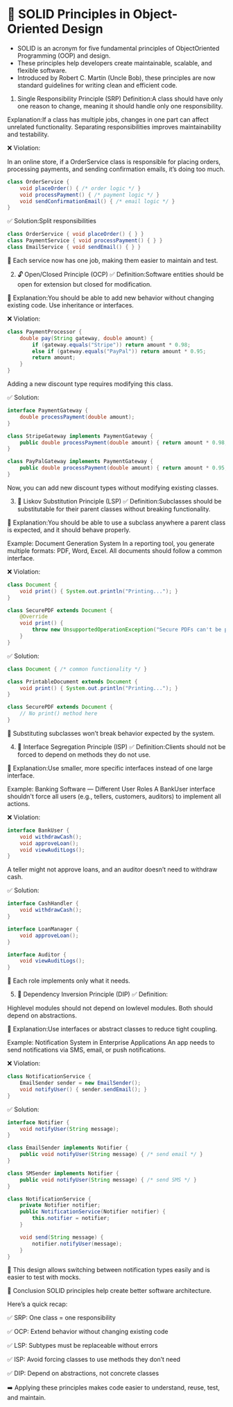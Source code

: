 # 🧱 SOLID Principles in Object-Oriented Design
- SOLID is an acronym for five fundamental principles of ObjectOriented Programming (OOP) and design.
- These principles help developers create maintainable, scalable, and flexible software.
-  Introduced by Robert C. Martin (Uncle Bob), these principles are now standard guidelines for writing clean and efficient code.

1. Single Responsibility Principle (SRP)
Definition:A class should have only one reason to change, meaning it should handle only one responsibility.

Explanation:If a class has multiple jobs, changes in one part can affect unrelated functionality. Separating responsibilities improves maintainability and testability.

❌ Violation:

In an online store, if a OrderService class is responsible for placing orders, processing payments, and sending confirmation emails, it’s doing too much.
```java
class OrderService {
    void placeOrder() { /* order logic */ }
    void processPayment() { /* payment logic */ }
    void sendConfirmationEmail() { /* email logic */ }
}
```
✅ Solution:Split responsibilities
```java
class OrderService { void placeOrder() { } }
class PaymentService { void processPayment() { } }
class EmailService { void sendEmail() { } }
```
🎯 Each service now has one job, making them easier to maintain and test.

2. 🔓 Open/Closed Principle (OCP)
✅ Definition:Software entities should be open for extension but closed for modification.

📝 Explanation:You should be able to add new behavior without changing existing code. Use inheritance or interfaces.

❌ Violation:
```java
class PaymentProcessor {
    double pay(String gateway, double amount) {
        if (gateway.equals("Stripe")) return amount * 0.98;
        else if (gateway.equals("PayPal")) return amount * 0.95;
        return amount;
    }
}
```
Adding a new discount type requires modifying this class.

✅ Solution:
```java
interface PaymentGateway {
    double processPayment(double amount);
}

class StripeGateway implements PaymentGateway {
    public double processPayment(double amount) { return amount * 0.98; }
}

class PayPalGateway implements PaymentGateway {
    public double processPayment(double amount) { return amount * 0.95; }
}
```
Now, you can add new discount types without modifying existing classes.

3. 🧬 Liskov Substitution Principle (LSP)
✅ Definition:Subclasses should be substitutable for their parent classes without breaking functionality.

📝 Explanation:You should be able to use a subclass anywhere a parent class is expected, and it should behave properly.

Example: Document Generation System
In a reporting tool, you generate multiple formats: PDF, Word, Excel. All documents should follow a common interface.

❌ Violation:
```java
class Document {
    void print() { System.out.println("Printing..."); }
}

class SecurePDF extends Document {
    @Override
    void print() {
        throw new UnsupportedOperationException("Secure PDFs can't be printed");
    }
}
```
✅ Solution:
```java
class Document { /* common functionality */ }

class PrintableDocument extends Document {
    void print() { System.out.println("Printing..."); }
}

class SecurePDF extends Document {
    // No print() method here
}
```
🎯 Substituting subclasses won’t break behavior expected by the system.

4. 🧩 Interface Segregation Principle (ISP)
✅ Definition:Clients should not be forced to depend on methods they do not use.

📝 Explanation:Use smaller, more specific interfaces instead of one large interface.

Example: Banking Software — Different User Roles
A BankUser interface shouldn't force all users (e.g., tellers, customers, auditors) to implement all actions.

❌ Violation:
```java
interface BankUser {
    void withdrawCash();
    void approveLoan();
    void viewAuditLogs();
}
```
A teller might not approve loans, and an auditor doesn’t need to withdraw cash.

✅ Solution:
```java
interface CashHandler {
    void withdrawCash();
}

interface LoanManager {
    void approveLoan();
}

interface Auditor {
    void viewAuditLogs();
}
```
🎯 Each role implements only what it needs.

5. 🔌 Dependency Inversion Principle (DIP)
✅ Definition:

Highlevel modules should not depend on lowlevel modules. Both should depend on abstractions.

📝 Explanation:Use interfaces or abstract classes to reduce tight coupling.

Example: Notification System in Enterprise Applications
An app needs to send notifications via SMS, email, or push notifications.

❌ Violation:
```java
class NotificationService {
    EmailSender sender = new EmailSender();
    void notifyUser() { sender.sendEmail(); }
}
```
✅ Solution:
```java
interface Notifier {
    void notifyUser(String message);
}

class EmailSender implements Notifier {
    public void notifyUser(String message) { /* send email */ }
}

class SMSender implements Notifier {
    public void notifyUser(String message) { /* send SMS */ }
}

class NotificationService {
    private Notifier notifier;
    public NotificationService(Notifier notifier) {
        this.notifier = notifier;
    }

    void send(String message) {
        notifier.notifyUser(message);
    }
}
```
🎯 This design allows switching between notification types easily and is easier to test with mocks.

🏁 Conclusion
SOLID principles help create better software architecture.

Here’s a quick recap:

✅ SRP: One class = one responsibility

✅ OCP: Extend behavior without changing existing code

✅ LSP: Subtypes must be replaceable without errors

✅ ISP: Avoid forcing classes to use methods they don’t need

✅ DIP: Depend on abstractions, not concrete classes

➡️ Applying these principles makes code easier to understand, reuse, test, and maintain.
